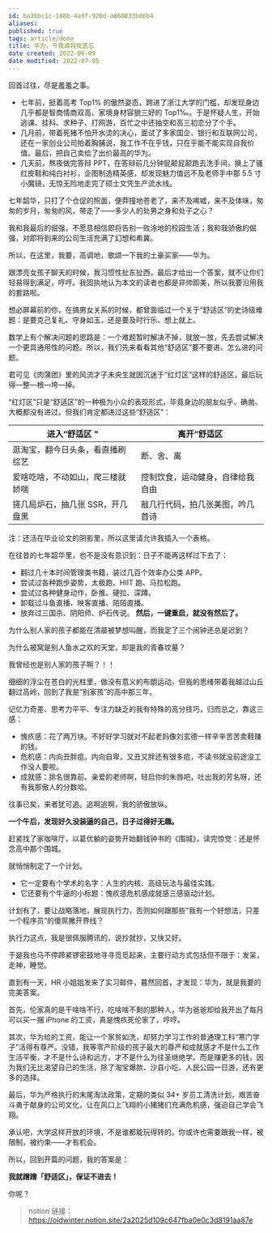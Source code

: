 ```yaml
---
id: ba36bc1c-188b-4adf-920d-a860833bd6b4
aliases: 
published: true
tags: article/done
title: 华为，今夜请将我遗忘
date created: 2022-06-09
date modified: 2022-07-05
---
```


回首过往，尽是羞羞之事。

* 七年前，挺着高考 Top1% 的傲然姿态，跨进了浙江大学的门槛，却发现身边几乎都是智商情商双高、家境身材容貌三好的 Top1‰。于是怀疑人生，开始逃课、挂科、求种子、打网游，百忙之中还抽空和高三初恋分了个手。
* 几月前，带着死猪不怕开水烫的决心，面试了多家国企、银行和互联网公司，还在一家创业公司拍着胸脯说，我工作不在乎钱，只在乎能不能实现自我价值。最后，把自己卖给了出价最高的华为。
* 几天前，熬夜做完答辩 PPT，在答辩前几分钟屁颠屁颠跑去洗手间，换上了骚红皮鞋和纯白衬衫，企图制造精英感，却发现魅力值远不及老师手中那 5.5 寸小魔镜，无惊无险地走完了硕士文凭生产流水线。

七年韶华，只打了个仓促的照面，便莽撞地苍老了，来不及唏嘘，来不及体味，匆匆的岁月，匆匆的风，带走了——多少人的处男之身和处子之心？

我和我最后的倔强，不愿意相信即将告别一败涂地的校园生活；我和我骄傲的倔强，对即将到来的公司生活充满了幻想和希冀。

所以，在这里，我要，高调地，歌颂一下我的土豪买家——华为。

跟漂亮女孩子聊天的时候，我习惯性扯东扯西，最后才给出一个答案，就不让你们轻易得到满足，哼哼。我固执地认为本文的读者也都是非帅即美，所以我要沿用我的套路啦。

想必屏幕前的你，在搞男女关系的时候，都曾面临过一个关于“舒适区”的史诗级难题：是要克己复礼、守身如玉，还是要及时行乐、想上就上。

数学上有个解决问题的思路是：一个难题暂时解决不掉，就放一放，先去尝试解决一个更具通用性的问题。所以，我们先来看看其他“舒适区”要不要进、怎么进的问题。

君可见《肉蒲团》里的风流才子未央生就因沉迷于“红灯区”这样的舒适区，最后玩得—整—根—垮—掉。

“红灯区”只是“舒适区”的一种极为小众的表现形式，毕竟身边的朋友似乎、确凿、大概都没有进过。但我们肯定都进过这些“舒适区”：

| 进入“舒适区 " | 离开“舒适区 |
| -------------------------------- | -------------------------------- |
| 逛淘宝，翻今日头条，看直播刷综艺 | 断、舍、离 |
| 爱啥吃啥，不动如山，爬三楼就娇喘 | 控制饮食，运动健身，自律给我自由 |
| 搓几局炉石，抽几张 SSR，开几盘黑 | 敲几行代码，拍几张美图，吟几首诗 |

注：还活在毕业论文的阴影里，所以这里请允许我插入一个表格。

在往昔的七年韶华里，也不是没有意识到：日子不能再这样过下去了：
* 翻过几十本时间管理类书籍，装过几百个效率办公类 APP。
* 尝试过各种跑步姿势，太极跑、HIIT 跑、马拉松跑。
* 尝试过各种健身动作，卧推、硬拉、深蹲。
* 卸载过斗鱼直播、映客直播、陌陌直播。
* 放弃过三国杀、阴阳师、炉石传说。
**然后，一键重启，就没有然后了。**

为什么别人家的孩子都能在清晨被梦想叫醒，而我定了三个闹钟还总是迟到？

为什么被窝是别人鱼水之欢的天堂，却是我的青春坟墓？

我曾经也是别人家的孩子啊？！！

细细的浮尘在苍白的光柱里，做没有意义的布朗运动，但我的思绪带着我越过山丘翻过高岭，回到了我是“别家孩”的高中那三年。

记忆力奇差、思考力平平、专注力缺乏的我有特殊的高分技巧，归而总之，靠这三感：
* 愧疚感：花了两万块。不好好学习就对不起老妈像刘玄德一样辛辛苦苦卖鞋赚的钱。
* 危机感：内向丑胖痘。内向自卑，又丑又胖还有很多痘，不读书就没前途没工作没人要啦。
* 成就感：排名很靠前。亲爱的老师啊，轻启你的朱唇吧，吐出我的芳名呀，还有我那傲人的分数哈。

往事已矣，来者犹可追。追啊追啊，我的骄傲放纵。

**一个午后，发现好久没装逼的自己，日子过得好无趣。**

赶紧找了家咖啡厅，以葛优躺的姿势开始翻钱钟书的《围城》，读完惊觉：还是怀念高中那个围城。

就悄悄制定了一个计划。
* 它一定要有个学术的名字：人生的内核、高级玩法与最佳实践。
* 它还要有个牛逼的小标题：愧疚感危机感成就感三感驱动计划。

计划有了，要让战略落地，展现执行力，否则如何跟那些“我有一个好想法，只差一个程序员”的傻屌撇开界线？

执行力这点，我是很佩服腾讯的，说抄就抄，又快又好。

于是我也马不停蹄紧锣密鼓地寻寻觅觅起来，主要行动方式包括但不限于：发呆，走神，睡觉。

直到有一天，HR 小姐姐发来了实习邮件，暮然回首，才发现：华为，就是我要的完美答案。

首先，伦家真的是干啥啥不行，吃啥啥不剩的那种人，华为爸爸却给我开出了每月可以买一捆 iPhone 的工资，真是愧疚死伦家了，哼哼。

其次，华为给的工资，能让一个家贫如洗，却努力学习工作的普通理工科“寒门学子”活得有尊严。没错，我等零产阶级的孩子最大的尊严和成就感才不是什么工作生活平衡，才不是什么诗和远方，才不是什么为往圣继绝学。而是赚更多的钱，因为我们无比渴望自己的生活，除了淘宝爆款、沙县小吃、人民公园一日游，还有更多的选择。

最后，华为严格执行的末尾淘汰政策，定期的类似 34+ 岁员工清洗计划，艰苦奋斗勇于献身的公司文化，让在风口上飞翔的小猪猪们充满危机感，强迫自己学会飞翔。

承认吧，大学这样开放的环境，不是谁都能玩得转的。你或许也需要跟我一样，被限制，被约束——才有机会。

所以，回到开篇的问题，我的答案是：

**我就蹭蹭「舒适区」，保证不进去！**

你呢？

>notion 链接：<https://oldwinter.notion.site/2a2025d109c647fba0e0c3d8191aa87e>
